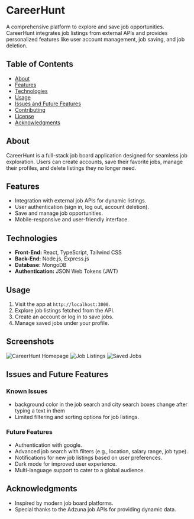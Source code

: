 

# CareerHunt
A comprehensive platform to explore and save job opportunities. CareerHunt integrates job listings from external APIs and provides personalized features like user account management, job saving, and job deletion.

## Table of Contents
- [About](#about)
- [Features](#features)
- [Technologies](#technologies)
- [Usage](#usage)
- [Issues and Future Features](#issues-and-future-features)
- [Contributing](#contributing)
- [License](#license)
- [Acknowledgments](#acknowledgments)

## About
CareerHunt is a full-stack job board application designed for seamless job exploration. Users can create accounts, save their favorite jobs, manage their profiles, and delete listings they no longer need.

## Features
- Integration with external job APIs for dynamic listings.
- User authentication (sign in, log out, account deletion).
- Save and manage job opportunities.
- Mobile-responsive and user-friendly interface.

## Technologies
- **Front-End:** React, TypeScript, Tailwind CSS
- **Back-End:** Node.js, Express.js
- **Database:** MongoDB
- **Authentication:** JSON Web Tokens (JWT)

## Usage
1. Visit the app at `http://localhost:3000`.
2. Explore job listings fetched from the API.
3. Create an account or log in to save jobs.
4. Manage saved jobs under your profile.

## Screenshots
![CareerHunt Homepage](screenshot-homepage.png)
![Job Listings](screenshot-jobs.png)
![Saved Jobs](screenshot-saved-jobs.png)

## Issues and Future Features

### Known Issues
- background color in the job search and city search boxes change after typing a text in them
- Limited filtering and sorting options for job listings.

### Future Features
- Authentication with google.
- Advanced job search with filters (e.g., location, salary range, job type).
- Notifications for new job listings based on user preferences.
- Dark mode for improved user experience.
- Multi-language support to cater to a global audience.


## Acknowledgments
- Inspired by modern job board platforms.
- Special thanks to the Adzuna job APIs for providing dynamic data.